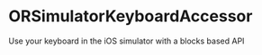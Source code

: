 ORSimulatorKeyboardAccessor
===========================

Use your keyboard in the iOS simulator with a blocks based API
